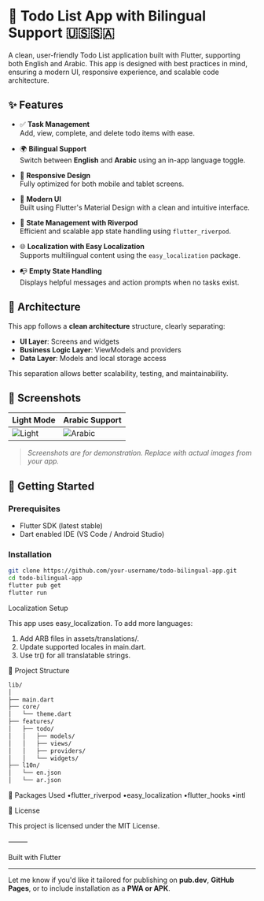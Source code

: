# 📝 Todo List App with Bilingual Support 🇺🇸🇸🇦

A clean, user-friendly Todo List application built with Flutter, supporting both English and Arabic. This app is designed with best practices in mind, ensuring a modern UI, responsive experience, and scalable code architecture.

## ✨ Features

- ✅ **Task Management**  
  Add, view, complete, and delete todo items with ease.

- 🌍 **Bilingual Support**  
  Switch between **English** and **Arabic** using an in-app language toggle.

- 📱 **Responsive Design**  
  Fully optimized for both mobile and tablet screens.

- 🎨 **Modern UI**  
  Built using Flutter's Material Design with a clean and intuitive interface.

- 🧠 **State Management with Riverpod**  
  Efficient and scalable app state handling using `flutter_riverpod`.

- 🌐 **Localization with Easy Localization**  
  Supports multilingual content using the `easy_localization` package.

- 📭 **Empty State Handling**  
  Displays helpful messages and action prompts when no tasks exist.

## 🧱 Architecture

This app follows a **clean architecture** structure, clearly separating:

- **UI Layer**: Screens and widgets  
- **Business Logic Layer**: ViewModels and providers  
- **Data Layer**: Models and local storage access

This separation allows better scalability, testing, and maintainability.

## 📸 Screenshots

| Light Mode | Arabic Support |
|------------|----------------|
| ![Light](screenshots/light.png) | ![Arabic](screenshots/arabic.png) |

> *Screenshots are for demonstration. Replace with actual images from your app.*

## 🚀 Getting Started

### Prerequisites

- Flutter SDK (latest stable)
- Dart enabled IDE (VS Code / Android Studio)

### Installation

```bash
git clone https://github.com/your-username/todo-bilingual-app.git
cd todo-bilingual-app
flutter pub get
flutter run
```

Localization Setup

This app uses easy_localization. To add more languages:

1. Add ARB files in assets/translations/.
2. Update supported locales in main.dart.
3. Use tr() for all translatable strings.

📁 Project Structure

```bash
lib/
│
├── main.dart
├── core/
│   └── theme.dart
├── features/
│   ├── todo/
│   │   ├── models/
│   │   ├── views/
│   │   ├── providers/
│   │   └── widgets/
├── l10n/
│   └── en.json
│   └── ar.json
```

🧩 Packages Used
•flutter_riverpod
•easy_localization
•flutter_hooks
•intl

📄 License

This project is licensed under the MIT License.

⸻

Built with Flutter

---

Let me know if you'd like it tailored for publishing on **pub.dev**, **GitHub Pages**, or to include installation as a **PWA or APK**.
